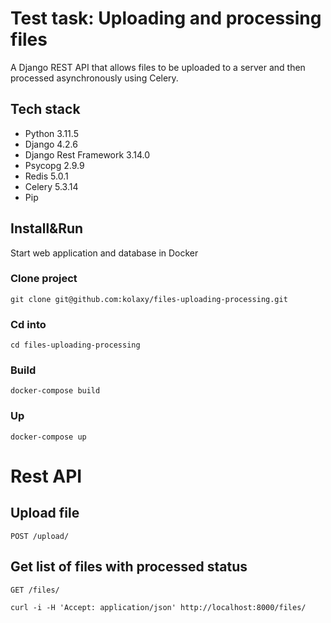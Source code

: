 # Test task: Uploading and processing files

A Django REST API that allows files to be uploaded to a server and then processed asynchronously using Celery.

## Tech stack

- Python 3.11.5
- Django 4.2.6
- Django Rest Framework 3.14.0
- Psycopg 2.9.9
- Redis 5.0.1
- Celery 5.3.14
- Pip

## Install&Run

Start web application and database in Docker

### Clone project

```commandline
git clone git@github.com:kolaxy/files-uploading-processing.git
```

### Cd into

```commandline
cd files-uploading-processing
```

### Build

```commandline
docker-compose build
```

### Up

```commandline
docker-compose up
```

# Rest API

## Upload file

`POST /upload/`

    

## Get list of files with processed status

`GET /files/`

    curl -i -H 'Accept: application/json' http://localhost:8000/files/
